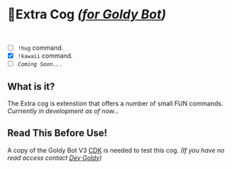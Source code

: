 # 💜Extra Cog *([for Goldy Bot](https://github.com/TGP-Projects/Goldy-Bot-V3))*

<br clear="left"/>

- [ ] ``!hug`` command.
- [x] ``!kawaii`` command.
- [ ] *``Coming Soon...``*

## What is it?
The Extra cog is extenstion that offers a number of small FUN commands. *Currrently in development as of now...*

## Read This Before Use!
A copy of the Goldy Bot V3 [CDK](https://github.com/TGP-Projects/Goldy-Bot-V3#readme) is needed to test this cog. *(If you have no read access contact [Dev Goldy](https://github.com/THEGOLDENPRO))*
